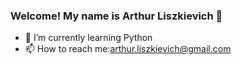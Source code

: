 ### Welcome! My name is Arthur Liszkievich 👋


- 🌱 I’m currently learning Python
- 📫 How to reach me:arthur.liszkievich@gmail.com

<div>

<a hrmf="https://github.com/arthurliszkievich">
<img heigh="190em" src>


  
</div>
